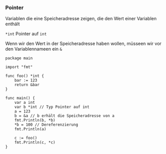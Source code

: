 ### Pointer

Variablen die eine Speicheradresse zeigen, die den Wert einer Variablen enthält

`*int` Pointer auf `int`

Wenn wir den Wert in der Speicheradresse haben wollen, müsseen wir vor den Variablennameen ein `&`

```
package main

import "fmt"

func foo() *int {
	bar := 123
	return &bar
}

func main() {
	var a int
	var b *int // Typ Pointer auf int
	a = 123
	b = &a // b erhält die Speicheradresse von a
	fmt.Println(b, *b)
	*b = 100 // Dereferenzierung
	fmt.Println(a)

	c := foo()
	fmt.Println(c, *c)
}
```